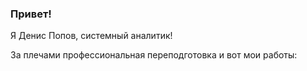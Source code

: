 ### Привет!

Я Денис Попов, системный аналитик!

За плечами профессиональная переподготовка и вот мои работы:
